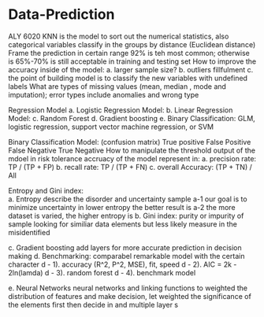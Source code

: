 # Data-Prediction
ALY 6020
KNN 
is the model to sort out the numerical statistics, also categorical variables classify in the groups by distance (Euclidean distance)
Frame the prediction in certain range 92% is teh most common; otherwise is 65%-70% is still acceptable in training and testing set 
How to improve the accuracy inside of the model:
  a. larger sample size?
  b. outliers fillfulment 
  c. the point of building model is to classify the new variables with undefined labels
What are types of missing values (mean, median , mode and imputation); error types include anomalies and wrong type

Regression Model 
  a. Logistic Regression Model:
  b. Linear Regression Model: 
  c. Random Forest 
  d. Gradient boosting
  e. Binary Classification: GLM, logistic regression, support vector machine regression, or SVM 
  
Binary Classification Model: (confusion matrix)
  True positive       False Positive
  False Negative      True Negative 
How to manipulate the threshold output of the mdoel in risk tolerance 
  accruacy of the model represent in:
    a. precision rate: TP / (TP + FP)
    b. recall rate: TP / (TP + FN)
    c. overall Accuracy: (TP + TN) / All 
    
Entropy and Gini index:\
  a. Entropy describe the disorder and uncertainty sample
    a-1 our goal is to minimize uncertainty in lower entropy the better result is
    a-2 the more dataset is varied, the higher entropy is 
  b. Gini index: purity or impurity of sample looking for similiar data elements but less likely 
  measure in the misidentified
  
  c. Gradient boosting add layers for more accurate prediction in decision making 
  d. Benchmarking: comparabel remarkable model with the certain character 
    d - 1). accuracy (R^2, P^2, MSE), fit, speed 
    d - 2). AIC = 2k - 2ln(lamda) 
    d - 3). random forest 
    d - 4). benchmark model
  
  e. Neural Networks
    neural networks and linking functions to weighted the distribution of features and make
    decision, let weighted the significance of the elements first then decide in
    and multiple layer s
